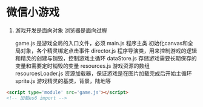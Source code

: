 # 微信小游戏

1. 游戏开发是面向对象 浏览器是面向过程

    game.js 是游戏全局的入口文件，必须
    main.js 程序主类 初始化canvas和全局对象，各个精灵绑定点击事件
    director.js 程序导演类，用来控制游戏的逻辑和精灵的创建与销毁，控制游戏主循环
    dataStore.js 存储游戏需要长期保存的变量和需要定时销毁的变量
    resources.js 游戏资源的数组
    resourcesLoader.js 资源加载器，保证游戏是在图片加载完成后开始主循环
    sprite.js 游戏精灵的基类，背景，陆地等

```html
<script type='module' src='game.js'></script>
<!-- 加载es6 import -->
```